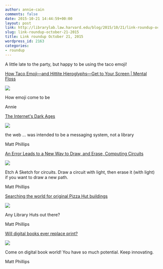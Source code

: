 ```yaml
---
author: annie-cain
comments: false
date: 2015-10-21 14:44:59+00:00
layout: post
link: http://librarylab.law.harvard.edu/blog/2015/10/21/link-roundup-october-21-2015/
slug: link-roundup-october-21-2015
title: Link roundup October 21, 2015
wordpress_id: 2163
categories:
- roundup
---
```


A little late to the party, but happy to be using the taco emoji!

[How Taco Emoji—and Hittite Hieroglyphs—Get to Your Screen | Mental Floss](http://mentalfloss.com/article/69520/how-taco-emoji-and-hittite-hieroglyphs-get-your-screen)

[![](http://librarylab.law.harvard.edu/roundup/images/5627a4eb0a196.png)](http://mentalfloss.com/article/69520/how-taco-emoji-and-hittite-hieroglyphs-get-your-screen)

How emoji come to be

Annie

[The Internet's Dark Ages](http://www.theatlantic.com/technology/archive/2015/10/raiders-of-the-lost-web/409210/?single_page=true)

[![](http://librarylab.law.harvard.edu/roundup/images/56201d8306bf7.png)](http://www.theatlantic.com/technology/archive/2015/10/raiders-of-the-lost-web/409210/?single_page=true)

the web ... was intended to be a messaging system, not a library

Matt Phillips

[An Error Leads to a New Way to Draw, and Erase, Computing Circuits](http://www.nytimes.com/2015/10/10/science/an-error-leads-to-a-new-way-to-draw-and-erase-computing-circuits.html?_r=0)

[![](http://librarylab.law.harvard.edu/roundup/images/561c18304d84b.png)](http://www.nytimes.com/2015/10/10/science/an-error-leads-to-a-new-way-to-draw-and-erase-computing-circuits.html?_r=0)

Etch A Sketch for circuits. Draw a circuit with light, then erase it (with light) if you want to draw a new path.

Matt Phillips

[Searching the world for original Pizza Hut buildings](http://www.itsnicethat.com/articles/pizza-hunt)

[![](http://librarylab.law.harvard.edu/roundup/images/560ffe9065614.png)](http://www.itsnicethat.com/articles/pizza-hunt)

Any Library Huts out there?

Matt Phillips

[Will digital books ever replace print?](http://aeon.co/magazine/technology/why-have-digital-books-stopped-evolving/)

[![](http://librarylab.law.harvard.edu/roundup/images/560e993ab9162.png)](http://aeon.co/magazine/technology/why-have-digital-books-stopped-evolving/)

Come on digital book world! You have so much potential. Keep innovating.

Matt Phillips
